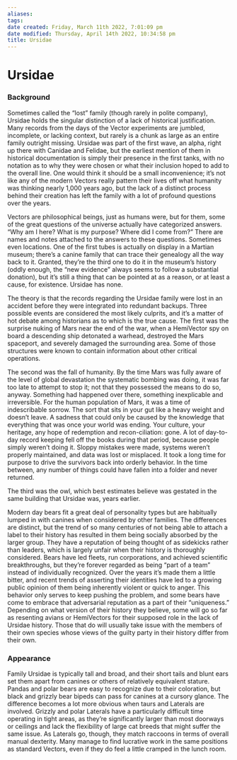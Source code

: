 ```yaml
---
aliases: 
tags: 
date created: Friday, March 11th 2022, 7:01:09 pm
date modified: Thursday, April 14th 2022, 10:34:58 pm
title: Ursidae
---
```

# Ursidae
### Background

Sometimes called the “lost” family (though rarely in polite company), Ursidae holds the singular distinction of a lack of historical justification. Many records from the days of the Vector experiments are jumbled, incomplete, or lacking context, but rarely is a chunk as large as an entire family outright missing. Ursidae was part of the first wave, an alpha, right up there with Canidae and Felidae, but the earliest mention of them in historical documentation is simply their presence in the first tanks, with no notation as to why they were chosen or what their inclusion hoped to add to the overall line. One would think it should be a small inconvenience; it’s not like any of the modern Vectors really pattern their lives off what humanity was thinking nearly 1,000 years ago, but the lack of a distinct process behind their creation has left the family with a lot of profound questions over the years.

Vectors are philosophical beings, just as humans were, but for them, some of the great questions of the universe actually have categorized answers. “Why am I here? What is my purpose? Where did I come from?” There are names and notes attached to the answers to these questions. Sometimes even locations. One of the first tubes is actually on display in a Martian museum; there’s a canine family that can trace their genealogy all the way back to it. Granted, they’re the third one to do it in the museum’s history (oddly enough, the “new evidence” always seems to follow a substantial donation), but it’s still a thing that can be pointed at as a reason, or at least a cause, for existence. Ursidae has none.

The theory is that the records regarding the Ursidae family were lost in an accident before they were integrated into redundant backups. Three possible events are considered the most likely culprits, and it’s a matter of hot debate among historians as to which is the true cause. The first was the surprise nuking of Mars near the end of the war, when a HemiVector spy on board a descending ship detonated a warhead, destroyed the Mars spaceport, and severely damaged the surrounding area. Some of those structures were known to contain information about other critical operations.

The second was the fall of humanity. By the time Mars was fully aware of the level of global devastation the systematic bombing was doing, it was far too late to attempt to stop it; not that they possessed the means to do so, anyway. Something had happened over there, something inexplicable and irreversible. For the human population of Mars, it was a time of indescribable sorrow. The sort that sits in your gut like a heavy weight and doesn’t leave. A sadness that could only be caused by the knowledge that everything that was once your world was ending. Your culture, your heritage, any hope of redemption and recon-ciliation: gone. A lot of day-to-day record keeping fell off the books during that period, because people simply weren’t doing it. Sloppy mistakes were made, systems weren’t properly maintained, and data was lost or misplaced. It took a long time for purpose to drive the survivors back into orderly behavior. In the time between, any number of things could have fallen into a folder and never returned.

The third was the owl, which best estimates believe was gestated in the same building that Ursidae was, years earlier.

Modern day bears fit a great deal of personality types but are habitually lumped in with canines when considered by other families. The differences are distinct, but the trend of so many centuries of not being able to attach a label to their history has resulted in them being socially absorbed by the larger group. They have a reputation of being thought of as sidekicks rather than leaders, which is largely unfair when their history is thoroughly considered. Bears have led fleets, run corporations, and achieved scientific breakthroughs, but they’re forever regarded as being “part of a team” instead of individually recognized. Over the years it’s made them a little bitter, and recent trends of asserting their identities have led to a growing public opinion of them being inherently violent or quick to anger. This behavior only serves to keep pushing the problem, and some bears have come to embrace that adversarial reputation as a part of their “uniqueness.” Depending on what version of their history they believe, some will go so far as resenting avians or HemiVectors for their supposed role in the lack of Ursidae history. Those that do will usually take issue with the members of their own species whose views of the guilty party in their history differ from their own.

### Appearance

Family Ursidae is typically tall and broad, and their short tails and blunt ears set them apart from canines or others of relatively equivalent stature.
Pandas and polar bears are easy to recognize due to their coloration, but black and grizzly bear bipeds can pass for canines at a cursory glance. The difference becomes a lot more obvious when taurs and Laterals are involved. Grizzly and polar Laterals have a particularly difficult time operating in tight areas, as they’re significantly larger than most doorways or ceilings and lack the flexibility of large cat breeds that might suffer the same issue.
As Laterals go, though, they match raccoons in terms of overall manual dexterity. Many manage to find lucrative work in the same positions as standard Vectors, even if they do feel a little cramped in the lunch room.